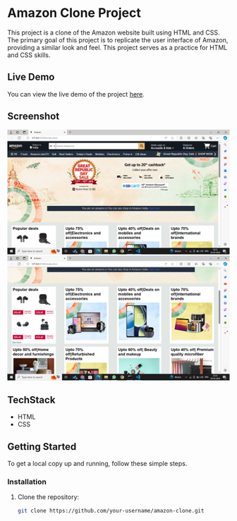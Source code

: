 # Amazon Clone Project

This project is a clone of the Amazon website built using HTML and CSS. The primary goal of this project is to replicate the user interface of Amazon, providing a similar look and feel. This project serves as a practice for HTML and CSS skills.

## Live Demo
You can view the live demo of the project [here](https://664b7f4292f790f3fb88a768--resonant-daifuku-5861f0.netlify.app/).

## Screenshot
![Amazon Clone Screenshot](amazon_clone/amazoncloness1.png)
![Amazon Clone Screenshot](amazon_clone/amazoncloness2.png)

## TechStack
- HTML
- CSS

## Getting Started
To get a local copy up and running, follow these simple steps.

### Installation
1. Clone the repository:
   ```sh
   git clone https://github.com/your-username/amazon-clone.git
